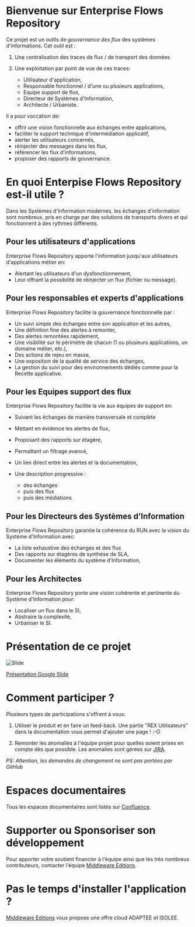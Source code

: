 # Bienvenue sur Enterprise Flows Repository 

Ce projet est un outils de *gouvernance des flux* des systèmes d'informations.
Cet outil est :

1. Une centralisation des traces de flux / de transport des données
2. Une exploitation par point de vue de ces traces:

    * Utilisateur d'application,
    * Responsable fonctionnel / d'une ou plusieurs applications,
    * Equipe support de flux,
    * Directeur de Systèmes d'Information,
    * Architecte / Urbaniste.

Il a pour voccation de:

* offrir une vision fonctionnelle aux échanges entre applications,
* faciliter le support technique d'intermédiation applicatif,
* alerter les utilisateurs concernés,
* réinjecter des messages dans les flux,
* référencer les flux d'informations,
* proposer des rapports de gouvernance. 

# En quoi Enterpise Flows Repository est-il utile ? 

Dans les Systèmes d'Information modernes, les échanges d'information sont nombreux, pris en charge par des solutions de transports divers et qui fonctionnent à des rythmes différents.

## Pour les utilisateurs d'applications

Enterprise Flows Repository apporte l'information jusqu'aux utilisateurs d'applications métier en:

* Alertant les utilisateurs d'un dysfonctionnement,
* Leur offrant la possibilité de réinjecter un flux (fichier ou message).

## Pour les responsables et experts d'applications

Enterprise Flows Repository facilite la gouvernance fonctionnelle par :

* Un suivi *simple* des échanges entre son application et les autres,
* Une définition fine des alertes à remonter,
* Des alertes remontées rapidement,
* Une visibilité sur le périmètre de chacun (1 ou plusieurs applications, un domaine métier, etc.),
* Des actions de rejeu en masse,
* Une exposition de la qualité de service des échanges,
* La gestion du suivi pour des environnements dédiés comme pour la Recette applicative.

## Pour les Equipes support des flux

Enterprise Flows Repository facilite la vie aux équipes de support en:

* Suivant les échanges de manière transversale et complète
* Mettant en évidence les alertes de flux,
* Proposant des rapports sur étagère, 
* Permattant un filtrage avancé,
* Un lien direct entre les alertes et la documentation,
* Une description progressive :

  * des échanges 
  * puis des flux 
  * puis des médiations  

## Pour les Directeurs des Systèmes d'Information

Enterprise Flows Repository garantie la cohérence du RUN avec la vision du Système d'Information avec:

* La liste exhaustive des échanges et des flux 
* Des rapports sur étagères de synthèse de SLA,
* Documenter les éléments du système d’Information,

## Pour les Architectes

Enterprise Flows Repository porte une vision cohérente et pertinente du Système d'Information pour:

* Localiser un flux dans le SI, 
* Abstraire la complexité,
* Urbaniser le SI.

# Présentation de ce projet

![Slide](images/2021-Présentation-EnterpriseFlowsRepository.png)

[Présentation Google Slide](https://docs.google.com/presentation/d/e/2PACX-1vS_1_hXs894zFolUlVyTW0zp7bmqPMB2sAclvrAvIbG83nCy3QwozIrC5Rmb-XLvapqBdwS6ZLhSIdz/pub?start=false&loop=false&delayms=3000)

# Comment participer ?

Plusieurs types de participations s'offrent à vous:

1. Utiliser le produit et en faire un feed-back.
Une partie "REX Utilisateurs" dans la documentation vous permet d'ajouter une page ! :-O

2. Remonter les anomalies à l'équipe projet pour quelles soient prises en compte dès que possible.
Les anomalies sont gérées sur [JIRA](https://enterpriseflowsrepository.atlassian.net/browse/ISSUES).

*PS: Attention, les demandes de changement ne sont pas portées par GitHub*

# Espaces documentaires

Tous les espaces documentaires sont listés sur [Confluence](https://enterpriseflowsrepository.atlassian.net/wiki/spaces/WELCOME/overview).


# Supporter ou Sponsoriser son développement

Pour apporter votre soutient financier à l'équipe ainsi que les très nombreux contributeurs, contacter l'équipe [Middleware Editions](mailto:contact@enterpriseflowsrepository.org).

# Pas le temps d'installer l'application ?

[Middleware Editions](https://www.middleware-editions.fr) vous propose une offre cloud ADAPTEE et ISOLEE.
